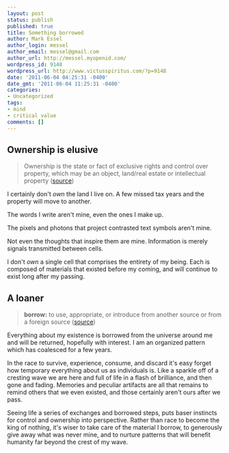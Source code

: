```yaml
---
layout: post
status: publish
published: true
title: Something borrowed
author: Mark Essel
author_login: messel
author_email: messel@gmail.com
author_url: http://messel.myopenid.com/
wordpress_id: 9148
wordpress_url: http://www.victusspiritus.com/?p=9148
date: '2011-06-04 04:25:31 -0400'
date_gmt: '2011-06-04 11:25:31 -0400'
categories:
- Uncategorized
tags:
- mind
- critical value
comments: []
---
```

<h2>Ownership is elusive</h2>
<blockquote><p>
Ownership is the state or fact of exclusive rights and control over property, which may be an object, land/real estate or intellectual property (<a href="http://en.wikipedia.org/wiki/Ownership">source</a>)
</p></blockquote>
<p>I certainly don't <em>own</em> the land I live on. A few missed tax years and the property will move to another.</p>
<p>The words I write aren't mine, even the ones I make up.</p>
<p>The pixels and photons that project contrasted text symbols aren't mine.</p>
<p>Not even the thoughts that inspire them are mine. Information is merely signals transmitted between cells.</p>
<p>I don't <em>own</em> a single cell that comprises the entirety of my being. Each is composed of materials that existed before my coming, and will continue to exist long after my passing.</p>
<h2>A loaner</h2>
<blockquote><p>
<strong>borrow:</strong> to use, appropriate, or introduce from another source or from a foreign source (<a href="http://dictionary.reference.com/browse/borrow">source</a>)
</p></blockquote>
<p>Everything about my existence is borrowed from the universe around me and will be returned, hopefully with interest. I am an organized pattern which has coalesced for a few years. </p>
<p>In the race to survive, experience, consume, and discard it's easy forget how temporary everything about us as individuals is. Like a sparkle off of a cresting wave we are here and full of life in a flash of brilliance, and then gone and fading. Memories and peculiar artifacts are all that remains to remind others that we even existed, and those certainly aren't ours after we pass.</p>
<p>Seeing life a series of exchanges and borrowed steps, puts baser instincts for control and ownership into perspective. Rather than race to become the king of nothing, it's wiser to take care of the material I borrow, to generously give away what was never mine, and to nurture patterns that will benefit humanity far beyond the crest of my wave.</p>
